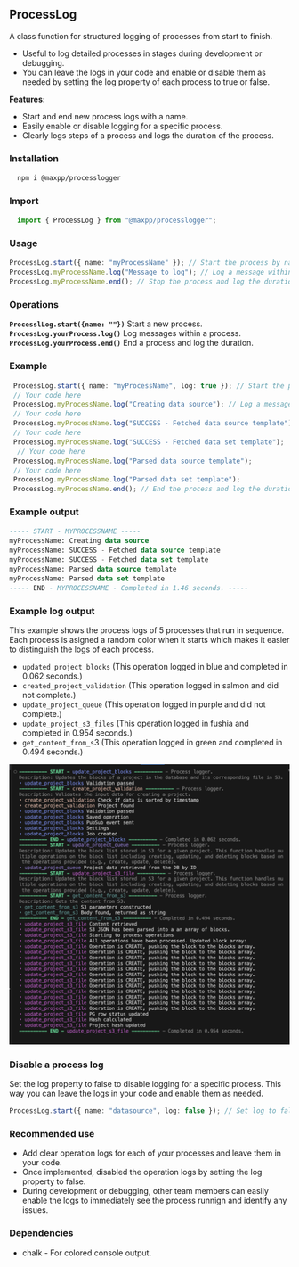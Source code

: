 ## ProcessLog

A class function for structured logging of processes from start to finish.
- Useful to log detailed processes in stages during development or debugging.
- You can leave the logs in your code and enable or disable them as needed by setting the log property of each process to true or false.

**Features:**
- Start and end new process logs with a name.
- Easily enable or disable logging for a specific process.
- Clearly logs steps of a process and logs the duration of the process.


### Installation 
  ```bash
    npm i @maxpp/processlogger
  ```

### Import 
  ```typescript
    import { ProcessLog } from "@maxpp/processlogger";
  ```

### Usage

  ```typescript
  ProcessLog.start({ name: "myProcessName" }); // Start the process by naming it.
  ProcessLog.myProcessName.log("Message to log"); // Log a message within the process.
  ProcessLog.myProcessName.end(); // Stop the process and log the duration.
  ```

### Operations
 **`ProcesslLog.start({name: ""})`** Start a new process.
 **`ProcessLog.yourProcess.log()`** Log messages within a process.
 **`ProcessLog.yourProcess.end()`** End a process and log the duration.

### Example
  ```typescript
   ProcessLog.start({ name: "myProcessName", log: true }); // Start the process. Set log to false to disable logging.
   // Your code here
   ProcessLog.myProcessName.log("Creating data source"); // Log a message
   // Your code here
   ProcessLog.myProcessName.log("SUCCESS - Fetched data source template");
   // Your code here
   ProcessLog.myProcessName.log("SUCCESS - Fetched data set template");
    // Your code here
   ProcessLog.myProcessName.log("Parsed data source template");
   // Your code here
   ProcessLog.myProcessName.log("Parsed data set template");
   ProcessLog.myProcessName.end(); // End the process and log the duration
```

### Example output
 ```sql 
 ----- START - MYPROCESSNAME -----
myProcessName: Creating data source
myProcessName: SUCCESS - Fetched data source template
myProcessName: SUCCESS - Fetched data set template
myProcessName: Parsed data source template
myProcessName: Parsed data set template
----- END - MYPROCESSNAME - Completed in 1.46 seconds. -----
  ```

### Example log output
This example shows the process logs of 5 processes that run in sequence. Each process is asigned a random color when it starts which makes it easier to distinguish the logs of each process.
- `updated_project_blocks` (This operation logged in blue and completed in 0.062 seconds.)
- `created_project_validation` (This operation logged in salmon and did not complete.)
- `update_project_queue` (This operation logged in purple and did not complete.)
- `update_project_s3_files` (This operation logged in fushia and completed in 0.954 seconds.)
- `get_content_from_s`3 (This operation logged in green and completed in 0.494 seconds.)
  
<img src="https://github.com/maxpaleo/process-logger/raw/main/media/log-example.png"> 

### Disable a process log
Set the log property to false to disable logging for a specific process. This way you can leave the logs in your code and enable them as needed.
  ```typescript
  ProcessLog.start({ name: "datasource", log: false }); // Set log to false to disable logging.
  ```

### Recommended use
- Add clear operation logs for each of your processes and leave them in your code.
- Once implemented, disabled the operation logs by setting the log property to false.
- During development or debugging, other team members can easily enable the logs to immediately see the process runnign and identify any issues.

### Dependencies
- chalk - For colored console output.